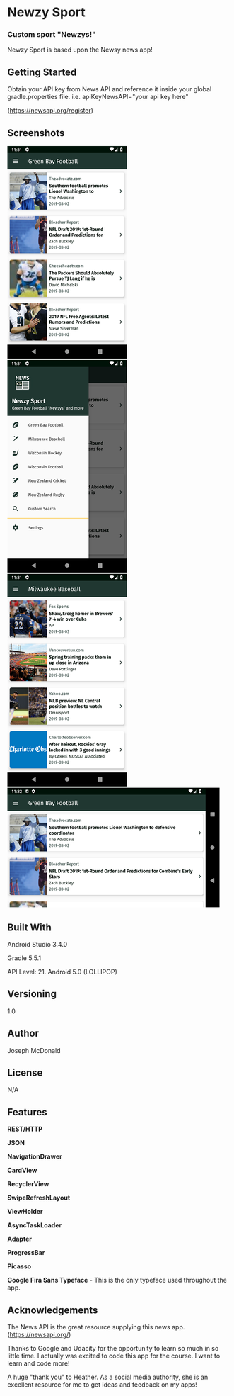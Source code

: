 # Newzy Sport

### Custom sport "Newzys!"

Newzy Sport is based upon the Newsy news app!

## Getting Started

Obtain your API key from News API and reference it inside your global gradle.properties file. i.e. apiKeyNewsAPI="your api key here"

(https://newsapi.org/register)

## Screenshots

![Screenshot](/app/screenshots/Screenshot_Main.png) ![Screenshot](/app/screenshots/Screenshot_Drawer.png) ![Screenshot](/app/screenshots/Screenshot_Dest.png) ![Screenshot](/app/screenshots/Screenshot_Land.png)

## Built With

Android Studio 3.4.0

Gradle 5.5.1

API Level: 21. Android 5.0 (LOLLIPOP)

## Versioning

1.0

## Author

Joseph McDonald

## License

N/A

## Features

**REST/HTTP**

**JSON**

**NavigationDrawer**

**CardView**

**RecyclerView**

**SwipeRefreshLayout**

**ViewHolder**

**AsyncTaskLoader**

**Adapter**

**ProgressBar**

**Picasso**

**Google Fira Sans Typeface** - This is the only typeface used throughout the app.

## Acknowledgements

The News API is the great resource supplying this news app. (https://newsapi.org/)

Thanks to Google and Udacity for the opportunity to learn so much in so little time. I actually was excited to code this app for the course. I want to learn and code more!

A huge "thank you" to Heather. As a social media authority, she is an excellent resource for me to get ideas and feedback on my apps!